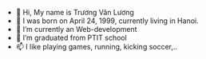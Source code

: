 - 👋 Hi, My name is Trương Văn Lương
- 👀 I was born on April 24, 1999, currently living in Hanoi.
- 🌱 I’m currently an Web-development
- 💞️ I’m graduated from PTIT school
- 📫 I like playing games, running, kicking soccer,..
